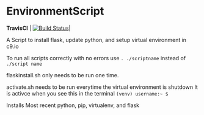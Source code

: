 # EnvironmentScript


 **TravisCI** 	| [![Build Status](https://travis-ci.org/hayekr/EnvironmentScript.svg?branch=master)](https://travis-ci.org/hayekr/EnvironmentScript)|


A Script to install flask, update python, and setup virtual environment in c9.io

To run all scripts correctly with no errors use `. ./scriptname` instead of `./script name`

flaskinstall.sh only needs to be run one time.

activate.sh needs to be run everytime the virtual environment is shutdown
It is activce when you see this in the terminal `(venv) username:~ $` 

Installs Most recent python, pip, virtualenv, and flask
